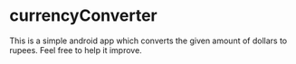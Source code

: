 # currencyConverter
This is a simple android app which converts the given amount of dollars to rupees.
Feel free to help it improve.
